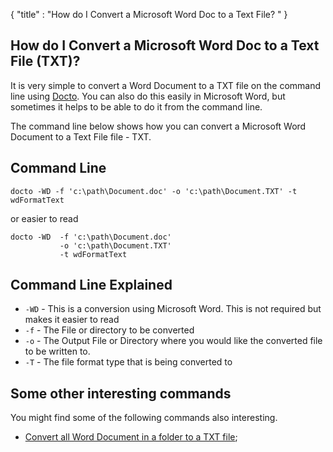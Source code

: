 {
    "title" : "How do I Convert a Microsoft Word Doc to a Text File? " 
}

How do I Convert a Microsoft Word Doc to a Text File (TXT)?         
-

It is very simple to convert a Word Document to a TXT file  on the command line using [Docto](https://github.com/tobya/docto). You can also do this easily in Microsoft Word, but sometimes it helps to be able to do it from the command line.  

The command line below shows how you can convert a Microsoft Word Document to a Text File file - TXT.

Command Line 
-

 ````
 docto -WD -f 'c:\path\Document.doc' -o 'c:\path\Document.TXT' -t wdFormatText
 ````
 or easier to read
 ````
 docto -WD  -f 'c:\path\Document.doc' 
            -o 'c:\path\Document.TXT' 
            -t wdFormatText
 ````

Command Line Explained 
-

 - `-WD` -  This is a conversion using Microsoft Word.  This is not required but makes it easier to read
 - `-f` -  The File or directory to be converted 
 - `-o` -  The Output File or Directory where you would like the converted file to be written to.
 - `-T` -  The file format type that is being converted to




Some other interesting commands
-

You might find some of the following commands also interesting.

- [Convert all Word Document in a folder to a TXT file](ConvertDirDocToFileTXT.md);
    

